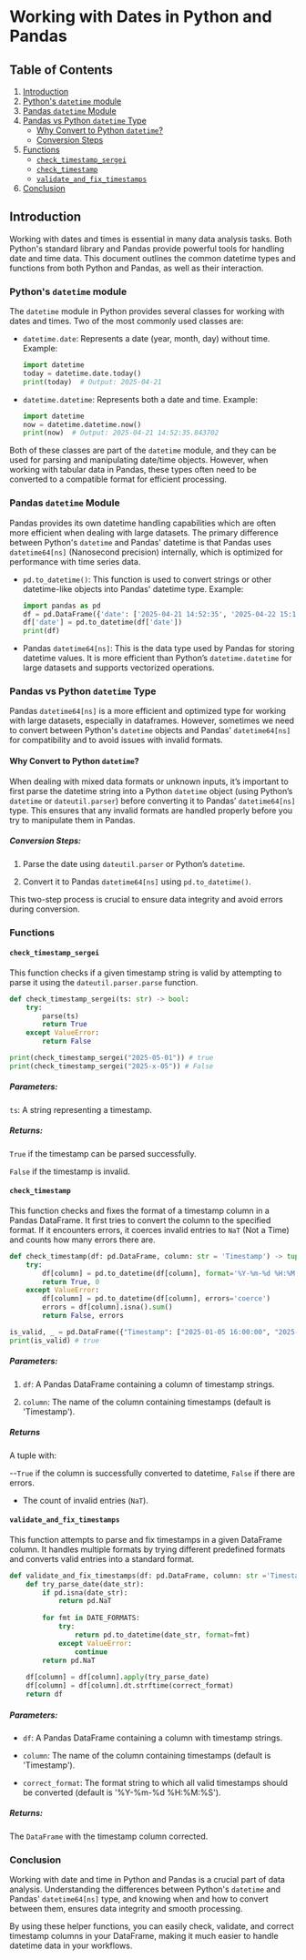 # Working with Dates in Python and Pandas

## Table of Contents

1. [Introduction](#introduction)
2. [Python's `datetime` module](#pythons-datetime-module)
3. [Pandas `datetime` Module](#pandas-datetime-module)
4. [Pandas vs Python `datetime` Type](#pandas-vs-python-datetime-type)
    - [Why Convert to Python `datetime`?](#why-convert-to-python-datetime)
    - [Conversion Steps](#conversion-steps)
5. [Functions](#functions)
    - [`check_timestamp_sergei`](#check_timestamp_sergei)
    - [`check_timestamp`](#check_timestamp)
    - [`validate_and_fix_timestamps`](#validate_and_fix_timestamps)
6. [Conclusion](#conclusion)

## Introduction

Working with dates and times is essential in many data analysis tasks. Both Python's standard library and Pandas provide powerful tools for handling date and time data. This document outlines the common datetime types and functions from both Python and Pandas, as well as their interaction.

### Python's `datetime` module

The `datetime` module in Python provides several classes for working with dates and times. Two of the most commonly used classes are:

- `datetime.date`: Represents a date (year, month, day) without time.
    Example:
    ```python
    import datetime
    today = datetime.date.today()
    print(today)  # Output: 2025-04-21
    ```
- `datetime.datetime`: Represents both a date and time.
    Example:
    ```python
    import datetime
    now = datetime.datetime.now()
    print(now)  # Output: 2025-04-21 14:52:35.843702
    ```

Both of these classes are part of the `datetime` module, and they can be used for parsing and manipulating date/time objects. However, when working with tabular data in Pandas, these types often need to be converted to a compatible format for efficient processing.

### Pandas `datetime` Module

Pandas provides its own datetime handling capabilities which are often more efficient when dealing with large datasets. The primary difference between Python's `datetime` and Pandas' datetime is that Pandas uses `datetime64[ns]` (Nanosecond precision) internally, which is optimized for performance with time series data.

- `pd.to_datetime()`: This function is used to convert strings or other datetime-like objects into Pandas' datetime type.
    Example:
    ```python
    import pandas as pd
    df = pd.DataFrame({'date': ['2025-04-21 14:52:35', '2025-04-22 15:12:25']})
    df['date'] = pd.to_datetime(df['date'])
    print(df)
    ```

- Pandas `datetime64[ns]`: This is the data type used by Pandas for storing datetime values. It is more efficient than Python’s `datetime.datetime` for large datasets and supports vectorized operations.

### Pandas vs Python `datetime` Type

Pandas `datetime64[ns]` is a more efficient and optimized type for working with large datasets, especially in dataframes. However, sometimes we need to convert between Python's `datetime` objects and Pandas' `datetime64[ns]` for compatibility and to avoid issues with invalid formats.

#### Why Convert to Python `datetime`?

When dealing with mixed data formats or unknown inputs, it’s important to first parse the datetime string into a Python `datetime` object (using Python’s `datetime` or `dateutil.parser`) before converting it to Pandas’ `datetime64[ns]` type. This ensures that any invalid formats are handled properly before you try to manipulate them in Pandas.

##### Conversion Steps:

1. Parse the date using `dateutil.parser` or Python’s `datetime`.

2. Convert it to Pandas `datetime64[ns]` using `pd.to_datetime()`.

This two-step process is crucial to ensure data integrity and avoid errors during conversion.

### Functions

#### `check_timestamp_sergei`

This function checks if a given timestamp string is valid by attempting to parse it using the `dateutil.parser.parse` function.

```python
def check_timestamp_sergei(ts: str) -> bool:
    try:
        parse(ts)
        return True
    except ValueError:
        return False

print(check_timestamp_sergei("2025-05-01")) # true
print(check_timestamp_sergei("2025-x-05")) # False
```

##### Parameters:

`ts`: A string representing a timestamp.

##### Returns:

`True` if the timestamp can be parsed successfully.

`False` if the timestamp is invalid.


#### `check_timestamp`

This function checks and fixes the format of a timestamp column in a Pandas DataFrame. It first tries to convert the column to the specified format. If it encounters errors, it coerces invalid entries to `NaT` (Not a Time) and counts how many errors there are.

```python
def check_timestamp(df: pd.DataFrame, column: str = 'Timestamp') -> tuple[bool, int]:
    try:
        df[column] = pd.to_datetime(df[column], format='%Y-%m-%d %H:%M:%S')
        return True, 0
    except ValueError:
        df[column] = pd.to_datetime(df[column], errors='coerce')
        errors = df[column].isna().sum()
        return False, errors

is_valid, _ = pd.DataFrame({"Timestamp": ["2025-01-05 16:00:00", "2025-03-07 00:00:00"], "values": [10, 20]})
print(is_valid) # true
```

##### Parameters:

1. `df`: A Pandas DataFrame containing a column of timestamp strings.

2. `column`: The name of the column containing timestamps (default is 'Timestamp').

##### Returns

A tuple with:

--`True` if the column is successfully converted to datetime, `False` if there are errors.

- The count of invalid entries (`NaT`).

#### `validate_and_fix_timestamps`

This function attempts to parse and fix timestamps in a given DataFrame column. It handles multiple formats by trying different predefined formats and converts valid entries into a standard format.

```python
def validate_and_fix_timestamps(df: pd.DataFrame, column: str ='Timestamp', correct_format: str ='%Y-%m-%d %H:%M:%S'):
    def try_parse_date(date_str):
        if pd.isna(date_str):
            return pd.NaT
        
        for fmt in DATE_FORMATS:
            try:
                return pd.to_datetime(date_str, format=fmt)
            except ValueError:
                continue
        return pd.NaT
    
    df[column] = df[column].apply(try_parse_date)
    df[column] = df[column].dt.strftime(correct_format)
    return df
```

##### Parameters:

- `df`: A Pandas DataFrame containing a column with timestamp strings.

- `column`: The name of the column containing timestamps (default is 'Timestamp').

- `correct_format`: The format string to which all valid timestamps should be converted (default is '%Y-%m-%d %H:%M:%S').

##### Returns:

The `DataFrame` with the timestamp column corrected.

### Conclusion

Working with date and time in Python and Pandas is a crucial part of data analysis. Understanding the differences between Python's `datetime` and Pandas' `datetime64[ns]` type, and knowing when and how to convert between them, ensures data integrity and smooth processing.

By using these helper functions, you can easily check, validate, and correct timestamp columns in your DataFrame, making it much easier to handle datetime data in your workflows.